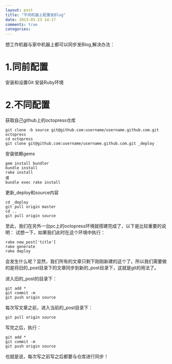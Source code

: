```yaml
---
layout: post
title: "不同机器上配置发Blog"
date: 2013-05-23 14:17
comments: true
categories: 
---
```

想工作机器与家中机器上都可以同步发Blog,解决办法：
# 1.同前配置 #
安装和设置Git
安装Ruby环境
# 2.不同配置 #
获取自己github上的octopress仓库

    git clone -b source git@github.com:username/username.github.com.git octopress
    cd octopress
    git clone git@github.com:username/username.github.com.git _deploy
安装依赖gems

    gem install bundler
    bundle install
    rake install
	或
	bundle exec rake install

更新_deploy和source内容

    cd _deploy
    git pull origin master
    cd ..
    git pull origin source
至此，我们在另外一台pc上的octopress环境就搭建完成了，以下是比较重要的说明： 试想一下，如果我们此时在这个环境中执行：

    rake new_post['title']
    rake generate
    rake deploy
会发生什么呢？显然，我们所有的文章只剩下刚刚新建的这个了。所以我们需要做的是将旧的_post目录下的文章同步到新的_post目录下，这就是git的用法了。

进入旧的_post的目录下：

    git add *
    git commit -m
    git push origin source
每次写文章之前，进入当前的_post目录下：

    git pull origin source
写完之后，执行：

    git add *
    git commit -m
    git push origin source
也就是说，每次写之前写之后都要与仓库进行同步！